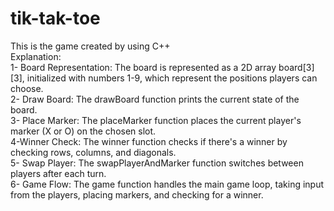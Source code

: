 # tik-tak-toe
This is the game created by using C++
<br>
Explanation:
<br>
1- Board Representation: The board is represented as a 2D array board[3][3], initialized with numbers 1-9, which represent the positions players can choose.<br>
2- Draw Board: The drawBoard function prints the current state of the board.<br>
3- Place Marker: The placeMarker function places the current player's marker (X or O) on the chosen slot.<br>
4-Winner Check: The winner function checks if there's a winner by checking rows, columns, and diagonals.<br>
5- Swap Player: The swapPlayerAndMarker function switches between players after each turn.<br>
6- Game Flow: The game function handles the main game loop, taking input from the players, placing markers, and checking for a winner.<br>
